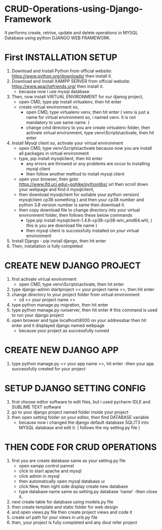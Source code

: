 # CRUD-Operations-using-Django-Framework
It performs create, retrive, update and delete operations in MYSQL Database using python DJANGO WEB FRAMEWORK.

# First INSTALLATION SETUP
  1. Download and Install Python from official website: https://www.python.org/downloads/ then install it.
  2. Download and Install XAMPP SERVER from official website: https://www.apachefriends.org/ then install it.
       - because now i use mysql database
  3. Then, now install VIRTUAL ENVIRONMENT for our djanog project,
       - open CMD, type pip install virtualenv, then hit enter
       - create virtual environment so,
         - open CMD, type virtualenv venv, then hit enter ( venv is just a name for virtual environment so, i named venv. it is not mandatory to use same name. )
         - change cmd directory to you are create virtualenv folder, then activate virtual environment, type venv\Scripts\activate, then hit enter
  4. Install Mysql client so, activate your virtual environment
       - open CMD, type venv\Scripts\activate because now you are install all packages in virtual environment
       - type, pip install mysqlclient, then hit enter
         -  any errors are throwed or any problems are occur to installing mysql client
         - then follow another method to install mysql client
       - open your browser, then goto https://www.lfd.uci.edu/~gohlke/pythonlibs/ url then scroll down your webpage and find it mysqlclient,
       - then download mysqlclient for suitable your python version( mysqlclient cp38 something ) and then your cp38 number and python 3.8 version number is same then download it.
       - then copy download file to change directory into your virtual environment folder, then follows these below commands
         - type pip install mysqlclient-1.4.6-cp38-cp38-win_amd64.whl, ( this is you are download file name )
         - then mysql client is successfully installed on your virtual environment
   5. Install Django - pip install django, then hit enter
   6. Then, installation is fully completed
   
# CREATE NEW DJANGO PROJECT
  1. first activate virtual environment
       - open CMD, type venv\Scripts\activate, then hit enter
  2. type django-admin startproject << your project name >>, then hit enter
  3. change directory to your project folder from virtual environment
       - cd << your project name >>
  4. type python manage.py migration, then hit enter
  5. type python manage.py runserver, then hit enter # this command is used to run your django project
  6. open browser and type localhost\8000 on your addressbar then hit enter and it displayed django named webpage
       - because your project as successfully runned
 
# CREATE NEW DJANGO APP
  1. type python manage.py << your app name >>, hit enter
       -then your app successfully created for your project
       
# SETUP DJANGO SETTING CONFIG
  1. first choose editor software to edit files, but i used pycharm IDLE and SUBLIME TEXT software
  2. go to your django project named folder inside your project
  3. then open setting folder on your editor, then find DATABASE variable
       - because now i changed the django default database SQLIT3 into MYSQL database and edit it. ( follows the my setting.py file )

# THEN CODE FOR CRUD OPERATIONS
  1. first you are create database same as your setting.py file
       - open xampp control pannel
       - click to start apache and mysql 
       - click admin in mysql
       - then automatically open mysql database ui
       - click New, then right side display create new database
       - type database name same as setting.py database 'name'
       -then close it.
  2. next create table for database using models.py file
  3. then create template and static folder for web design
  4. and open views.py file then create project views and code it
  5. create url path for your views in urls.py file 
  6. then, your project is fully completed and any dout refer project
       
